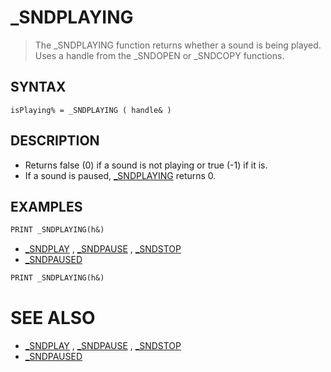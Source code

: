 # _SNDPLAYING
> The _SNDPLAYING function returns whether a sound is being played. Uses a handle from the _SNDOPEN or _SNDCOPY functions.

## SYNTAX
`isPlaying% = _SNDPLAYING ( handle& )`

## DESCRIPTION
* Returns false (0) if a sound is not playing or true (-1) if it is.
* If a sound is paused, [_SNDPLAYING](_SNDPLAYING.md) returns 0.


## EXAMPLES

```vb
PRINT _SNDPLAYING(h&)
```

* [_SNDPLAY](_SNDPLAY.md) , [_SNDPAUSE](_SNDPAUSE.md) , [_SNDSTOP](_SNDSTOP.md)
* [_SNDPAUSED](_SNDPAUSED.md)

```vb
PRINT _SNDPLAYING(h&)
```



# SEE ALSO
* [_SNDPLAY](_SNDPLAY.md) , [_SNDPAUSE](_SNDPAUSE.md) , [_SNDSTOP](_SNDSTOP.md)
* [_SNDPAUSED](_SNDPAUSED.md)

